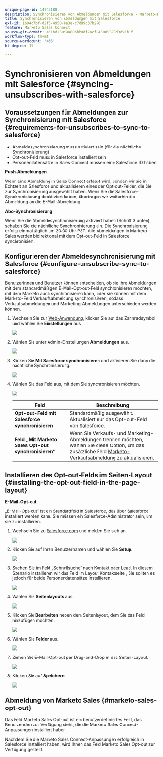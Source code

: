 ```yaml
---
unique-page-id: 14746188
description: Synchronisieren von Abmeldungen mit Salesforce - Marketo-Dokumente - Produktdokumentation
title: Synchronisieren von Abmeldungen mit Salesforce
exl-id: 1694d7bf-d2f6-4950-8a3e-c7d89c37b276
feature: Marketo Sales Connect
source-git-commit: 431bd258f9a68bbb9df7acf043085578d3d91b1f
workflow-type: tm+mt
source-wordcount: '436'
ht-degree: 1%

---
```


# Synchronisieren von Abmeldungen mit Salesforce {#syncing-unsubscribes-with-salesforce}

## Voraussetzungen für Abmeldungen zur Synchronisierung mit Salesforce {#requirements-for-unsubscribes-to-sync-to-salesforce}

* Abmeldesynchronisierung muss aktiviert sein (für die nächtliche Synchronisierung)
* Opt-out-Feld muss in Salesforce installiert sein
* Personendatensätze in Sales Connect müssen eine Salesforce ID haben

**Push-Abmeldungen**

Wenn eine Abmeldung in Sales Connect erfasst wird, senden wir sie in Echtzeit an Salesforce und aktualisieren eines der Opt-out-Felder, die Sie zur Synchronisierung ausgewählt haben. Wenn Sie die Salesforce-Synchronisierung deaktiviert haben, übertragen wir weiterhin die Abmeldung an die E-Mail-Abmeldung.

**Abo-Synchronisierung**

Wenn Sie die Abmeldesynchronisierung aktiviert haben (Schritt 3 unten), schalten Sie die nächtliche Synchronisierung ein. Die Synchronisierung erfolgt einmal täglich um 20:00 Uhr PST. Alle Abmeldungen in Marketo Sales werden bidirektional mit dem Opt-out-Feld in Salesforce synchronisiert.

## Konfigurieren der Abmeldesynchronisierung mit Salesforce {#configure-unsubscribe-sync-to-salesforce}

Benutzerinnen und Benutzer können entscheiden, ob sie ihre Abmeldungen mit dem standardmäßigen E-Mail-Opt-out-Feld synchronisieren möchten, mit dem Marketo auch synchronisieren kann, oder sie können mit dem Marketo-Feld Verkaufsabmeldung synchronisieren, sodass Verkaufsabmeldungen und Marketing-Abmeldungen unterschieden werden können.

1. Wechseln Sie zur [Web-Anwendung](https://toutapp.com/login), klicken Sie auf das Zahnradsymbol und wählen Sie **Einstellungen** aus.

   ![](assets/one-1.png)

1. Wählen Sie unter Admin-Einstellungen **Abmeldungen** aus.

   ![](assets/two-2.png)

1. Klicken Sie **Mit Salesforce synchronisieren** und aktivieren Sie dann die nächtliche Synchronisierung.

   ![](assets/three-2.png)

1. Wählen Sie das Feld aus, mit dem Sie synchronisieren möchten.

   ![](assets/4.png)

   | Feld | Beschreibung |
   |---|---|
   | **Opt-out-Feld mit Salesforce synchronisieren** | Standardmäßig ausgewählt. Aktualisiert nur das Opt-out-Feld von Salesforce. |
   | **Feld „Mit Marketo Sales Opt-out synchronisieren“** | Wenn Sie Verkaufs- und Marketing-Abmeldungen trennen möchten, wählen Sie diese Option, um das zusätzliche Feld [Marketo-Verkaufsabmeldung zu aktualisieren.](#msoo) |

## Installieren des Opt-out-Felds im Seiten-Layout {#installing-the-opt-out-field-in-the-page-layout}

**E-Mail-Opt-out**

„E-Mail-Opt-out“ ist ein Standardfeld in Salesforce, das über Salesforce installiert werden kann. Sie müssen ein Salesforce-Administrator sein, um sie zu installieren.

1. Wechseln Sie zu [Salesforce.com](https://salesforce.com) und melden Sie sich an.

   ![](assets/five-1.png)

1. Klicken Sie auf Ihren Benutzernamen und wählen Sie **Setup**.

   ![](assets/six-1.png)

1. Suchen Sie im Feld „Schnellsuche“ nach Kontakt oder Lead. In diesem Szenario installieren wir das Feld im Layout Kontaktseite , Sie sollten es jedoch für beide Personendatensätze installieren.

   ![](assets/seven-1.png)

1. Wählen Sie **Seitenlayouts** aus.

   ![](assets/eight-1.png)

1. Klicken Sie **Bearbeiten** neben dem Seitenlayout, dem Sie das Feld hinzufügen möchten.

   ![](assets/nine.png)

1. Wählen Sie **Felder** aus.

   ![](assets/ten.png)

1. Ziehen Sie E-Mail-Opt-out per Drag-and-Drop in das Seiten-Layout.

   ![](assets/11.png)

1. Klicken Sie auf **Speichern**.

   ![](assets/twelve.png)

## Abmeldung von Marketo Sales {#marketo-sales-opt-out}

Das Feld Marketo Sales Opt-out ist ein benutzerdefiniertes Feld, das Benutzenden zur Verfügung steht, die die Marketo Sales Connect-Anpassungen installiert haben.

Nachdem Sie die Marketo Sales Connect-Anpassungen erfolgreich in Salesforce installiert haben, wird Ihnen das Feld Marketo Sales Opt-out zur Verfügung gestellt.
